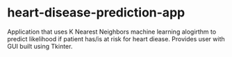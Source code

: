 # heart-disease-prediction-app
Application that uses K Nearest Neighbors machine learning alogirthm to predict likelihood if patient has/is at risk for heart diease. Provides user with GUI built using Tkinter.
